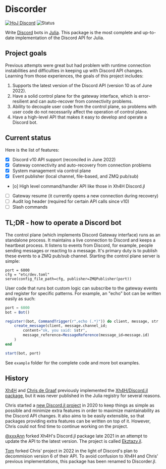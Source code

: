 # Discorder

[![HoJ Discord](https://img.shields.io/discord/762167454973296644?color=8af&label=HoJ%20Discord&style=flat-square)](https://discord.gg/mm2kYjB)
![Status](https://img.shields.io/badge/status-work%20in%20progress-yellow)

Write [Discord](https://discord.com) bots in [Julia](https://julialang.org). This package is the most complete and up-to-date implementation of the Discord API for Julia.

## Project goals

Previous attempts were great but had problem with runtime connection instabilities and difficulties in keeping up with Discord API changes. Learning from those experiences, the goals of this project includes:

1. Supports the latest version of the Discord API (version 10 as of June 2022).
2. Have a solid control plane for the gateway interface, which is error-resilient and can auto-recover from connectivity problems.
3. Ability to decouple user code from the control plane, so problems with user code do not necessarily affect the operation of control plane.
4. Have a high-level API that makes it easy to develop and operate a Discord bot.

## Current status

Here is the list of features:
- [x] Discord v10 API support (reconciled in June 2022)
- [x] Gateway connectivity and auto-recovery from connection problems
- [x] System management via control plane
- [x] Event publisher (local channel, file-based, and ZMQ pub/sub)
- [o] High level command/handler API like those in Xh4H Discord.jl
- [ ] Gateway resume (it currently opens a new connection during recovery)
- [ ] Audit log header (required for certain API calls since v10)
- [ ] Slash commands

## TL;DR - how to operate a Discord bot

The control plane (which implements Discord Gateway interface) runs as an standalone process. It maintains a live connection to Discord and keeps a heartbeat process. It listens to events from Discord, for example, people sending messages or reacting to a message. It's primary duty is to publish these events to a ZMQ pub/sub channel. Starting the control plane server is simple:

```
port = 6000
cfg = "etc/dev.toml"
serve(config_file_path=cfg, publisher=ZMQPublisher(port))
```

User code that runs bot custom logic can subscribe to the gateway events and register for specific patterns. For example, an "echo" bot can be written easily as such:

```julia
port = 6000
bot = Bot()

register!(bot, CommandTrigger(r",echo (.*)")) do client, message, str
    create_message(client, message.channel_id;
        content="ok, you said: $str",
        message_reference=MessageReference(message_id=message.id)
    )
end

start(bot, port)
```

See `example` folder for the complete code and more bot examples.

## History

[Xh4H](https://github.com/Xh4H) and [Chris de Graaf](https://github.com/christopher-dG) previously implemented the [Xh4H/Discord.jl package](https://github.com/Xh4H/Discord.jl), but it was never published in the Julia registry for several reasons.

Chris started a [new Discord.jl project](https://github.com/christopher-dG/Discord.jl) in 2020 to keep things as simple as possible and minimize extra features in order to maximize maintainability as the Discord API changes. It also aims to be easily extensible, so that packages providing extra features can be written on top of it. However, Chris could not find time to continue working on the project.

[@xxxAnn](https://github.com/xxxAnn) forked Xh4H's Discord.jl package late 2021 in an attempt to update the API to the latest version. The project is called [Ekztazy.jl](https://github.com/Humans-of-Julia/Ekztazy.jl).

[Tom](https://github.com/tk3369) forked Chris' project in 2022 in the light of Discord's plan to decommision version 6 of their API. To avoid confusion to Xh4H and Chris' previous implementations, this package has been renamed to Discorder.jl.

